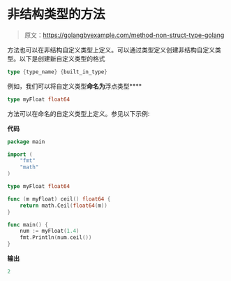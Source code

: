 # 非结构类型的方法

> 原文：<https://golangbyexample.com/method-non-struct-type-golang>

方法也可以在非结构自定义类型上定义。可以通过类型定义创建非结构自定义类型。以下是创建新自定义类型的格式

```go
type {type_name} {built_in_type}
```

例如，我们可以将自定义类型**命名为**浮点类型****

```go
type myFloat float64
```

方法可以在命名的自定义类型上定义。参见以下示例:

**代码**

```go
package main

import (
    "fmt"
    "math"
)

type myFloat float64

func (m myFloat) ceil() float64 {
    return math.Ceil(float64(m))
}

func main() {
    num := myFloat(1.4)
    fmt.Println(num.ceil())
}
```

**输出**

```go
2
```